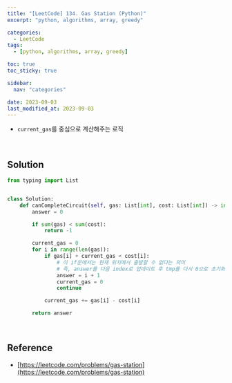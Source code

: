 ```yaml
---
title: "[LeetCode] 134. Gas Station (Python)"
excerpt: "python, algorithms, array, greedy"

categories:
  - LeetCode
tags:
  - [python, algorithms, array, greedy]

toc: true
toc_sticky: true

sidebar:
  nav: "categories"

date: 2023-09-03
last_modified_at: 2023-09-03
---
```


- `current_gas`를 중심으로 계산해주는 로직

<br>

## Solution

```python
from typing import List


class Solution:
    def canCompleteCircuit(self, gas: List[int], cost: List[int]) -> int:
        answer = 0

        if sum(gas) < sum(cost):
            return -1

        current_gas = 0
        for i in range(len(gas)):
            if gas[i] + current_gas < cost[i]:
                # 이 if문에서는 현재 위치에서 출발할 수 없다는 의미
                # 즉, answer를 다음 index로 업데이트 후 tmp를 다시 0으로 초기화
                answer = i + 1
                current_gas = 0
                continue

            current_gas += gas[i] - cost[i]

        return answer
```

<br>

## Reference

- [https://leetcode.com/problems/gas-station](https://leetcode.com/problems/gas-station)
